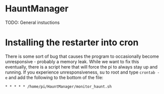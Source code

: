 # HauntManager

TODO: General instuctions

# Installing the restarter into cron
There is some sort of bug that causes the program to occasionally become unresponsive - probably a memory leak. While we want to fix this eventually, there is a script here that will force the pi to always stay up and running. If you experience unresponsiveness, su to root and type `crontab -e` and add the following to the bottom of the file:

	* * * * * /home/pi/HauntManager/monitor_haunt.sh 


